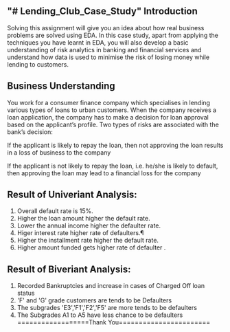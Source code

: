 "# Lending_Club_Case_Study" 
Introduction
------------
Solving this assignment will give you an idea about how real business problems are solved using EDA. In this case study, apart from applying the techniques you have learnt in EDA, you will also develop a basic understanding of risk analytics in banking and financial services and understand how data is used to minimise the risk of losing money while lending to customers.

Business Understanding
----------------------
You work for a consumer finance company which specialises in lending various types of loans to urban customers. When the company receives a loan application, the company has to make a decision for loan approval based on the applicant’s profile. Two types of risks are associated with the bank’s decision:

If the applicant is likely to repay the loan, then not approving the loan results in a loss of business to the company

If the applicant is not likely to repay the loan, i.e. he/she is likely to default, then approving the loan may lead to a financial loss for the company

Result of Univeriant Analysis:
-----------------------------
  1. Overall default rate is 15%.
  2. Higher the loan amount higher the default rate.
  3. Lower the annual income higher the defaulter rate.
  4. Higer interest rate higher rate of defaulters.¶
  5. Higher the installment rate higher the default rate.
  6. Higher amount funded gets higher rate of defaulter .

Result of Biveriant Analysis:
-----------------------------
  1. Recorded Bankruptcies and increase in cases of Charged Off loan status
  2. 'F' and 'G' grade customers are tends to be Defaulters
  3. The subgrades 'E3','F1','F2','F5' are more tends to be defaulters
  4. The Subgrades A1 to A5 have less chance to be defaulters
 ==================Thank You=======================
